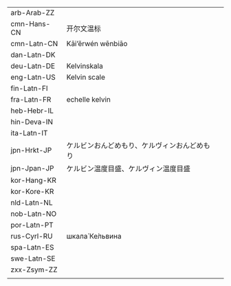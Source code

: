 | | | |
|-|-|-|
| arb-Arab-ZZ |  |  |
| cmn-Hans-CN | 开尔文温标 |  |
| cmn-Latn-CN | Kāi’ěrwén wēnbiāo |  |
| dan-Latn-DK |  |  |
| deu-Latn-DE | Kelvinskala |  |
| eng-Latn-US | Kelvin scale |  |
| fin-Latn-FI |  |  |
| fra-Latn-FR | echelle kelvin |  |
| heb-Hebr-IL |  |  |
| hin-Deva-IN |  |  |
| ita-Latn-IT |  |  |
| jpn-Hrkt-JP | ケルビンおんどめもり、ケルヴィンおんどめもり |  |
| jpn-Jpan-JP | ケルビン温度目盛、ケルヴィン温度目盛 |  |
| kor-Hang-KR |  |  |
| kor-Kore-KR |  |  |
| nld-Latn-NL |  |  |
| nob-Latn-NO |  |  |
| por-Latn-PT |  |  |
| rus-Cyrl-RU | шкала́ Ке́львина |  |
| spa-Latn-ES |  |  |
| swe-Latn-SE |  |  |
| zxx-Zsym-ZZ |  |  |
|  |  |  |
